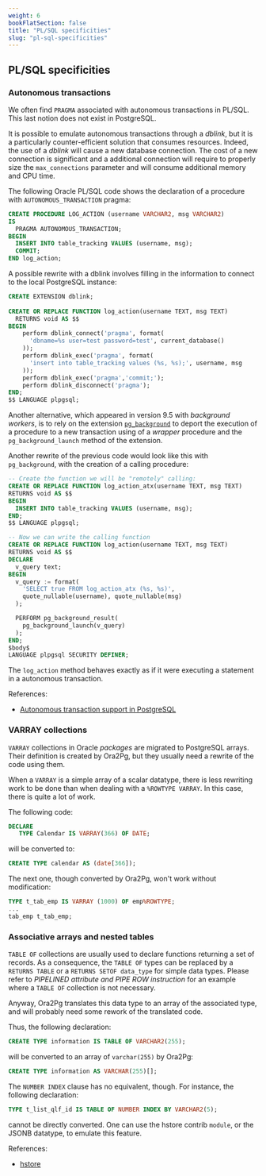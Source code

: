 ```yaml
---
weight: 6
bookFlatSection: false
title: "PL/SQL specificities"
slug: "pl-sql-specificities"
---
```


## PL/SQL specificities

### Autonomous transactions

We often find `PRAGMA` associated with autonomous transactions in PL/SQL. This
last notion does not exist in PostgreSQL.

It is possible to emulate autonomous transactions through a _dblink_, but it is
a particularly counter-efficient solution that consumes resources. Indeed, the
use of a _dblink_ will cause a new database connection. The cost of a new
connection is significant and a additional connection will require to properly
size the `max_connections` parameter and will consume additional memory and CPU
time.

The following Oracle PL/SQL code shows the declaration of a procedure with 
`AUTONOMOUS_TRANSACTION` pragma:

```sql
CREATE PROCEDURE LOG_ACTION (username VARCHAR2, msg VARCHAR2)
IS
  PRAGMA AUTONOMOUS_TRANSACTION;
BEGIN
  INSERT INTO table_tracking VALUES (username, msg);
  COMMIT;
END log_action;
```

A possible rewrite with a dblink involves filling in the information
to connect to the local PostgreSQL instance:

```sql
CREATE EXTENSION dblink;  
 
CREATE OR REPLACE FUNCTION log_action(username TEXT, msg TEXT)
  RETURNS void AS $$
BEGIN  
    perform dblink_connect('pragma', format(
      'dbname=%s user=test password=test', current_database()
    ));  
    perform dblink_exec('pragma', format(
      'insert into table_tracking values (%s, %s);', username, msg
    ));
    perform dblink_exec('pragma','commit;');  
    perform dblink_disconnect('pragma');
END;  
$$ LANGUAGE plpgsql;
```

Another alternative, which appeared in version 9.5 with _background workers_, is
to rely on the extension [`pg_background`][pg_background] to deport the
execution of a procedure to a new transaction using of a _wrapper_ procedure and
the `pg_background_launch` method of the extension.

[pg_background]: https://github.com/vibhorkum/pg_background

Another rewrite of the previous code would look like this with `pg_background`,
with the creation of a calling procedure:

```sql
-- Create the function we will be "remotely" calling:
CREATE OR REPLACE FUNCTION log_action_atx(username TEXT, msg TEXT)
RETURNS void AS $$
BEGIN
  INSERT INTO table_tracking VALUES (username, msg);
END;
$$ LANGUAGE plpgsql;

-- Now we can write the calling function
CREATE OR REPLACE FUNCTION log_action(username TEXT, msg TEXT)
RETURNS void AS $$
DECLARE
  v_query text;
BEGIN
  v_query := format(
    'SELECT true FROM log_action_atx (%s, %s)', 
    quote_nullable(username), quote_nullable(msg)
  );

  PERFORM pg_background_result(
    pg_background_launch(v_query)
  );
END;
$body$
LANGUAGE plpgsql SECURITY DEFINER;
```

The `log_action` method behaves exactly as if it were executing a
statement in a autonomous transaction.

References:

* [Autonomous transaction support in PostgreSQL](https://blog.dalibo.com/2016/08/19/Autonoumous_transactions_support_in_PostgreSQL.html)

### VARRAY collections

`VARRAY` collections in Oracle _packages_ are migrated to PostgreSQL arrays.
Their definition is created by Ora2Pg, but they usually need a rewrite of the
code using them.

When a `VARRAY` is a simple array of a scalar datatype, there is less rewriting
work to be done than when dealing with a `%ROWTYPE VARRAY`. In this case, there
is quite a lot of work.

The following code:

```sql
DECLARE
   TYPE Calendar IS VARRAY(366) OF DATE;
```

will be converted to: 

```sql
CREATE TYPE calendar AS (date[366]);
```

The next one, though converted by Ora2Pg, won't work without modification: 

```sql
TYPE t_tab_emp IS VARRAY (1000) OF emp%ROWTYPE;
...
tab_emp t_tab_emp;
```

### Associative arrays and nested tables

`TABLE OF` collections are usually used to declare functions returning a set of
records. As a consequence, the `TABLE OF` types can be replaced by a `RETURNS
TABLE` or a `RETURNS SETOF data_type` for simple data types. Please refer to
_PIPELINED attribute and PIPE ROW instruction_ for an example where a `TABLE OF`
collection is not necessary.

Anyway, Ora2Pg translates this data type to an array of the associated type, and
will probably need some rework of the translated code.

Thus, the following declaration:

```sql
CREATE TYPE information IS TABLE OF VARCHAR2(255);
```

will be converted to an array of `varchar(255)` by Ora2Pg: 

```sql
CREATE TYPE information AS VARCHAR(255)[];
```

The `NUMBER INDEX` clause has no equivalent, though. For instance, the following
declaration: 

```sql
TYPE t_list_qlf_id IS TABLE OF NUMBER INDEX BY VARCHAR2(5);
```

cannot be directly converted. One can use the hstore contrib `module`, or the
JSONB datatype, to emulate this feature. 

References:

* [hstore](https://www.postgresql.org/docs/current/hstore.html)
